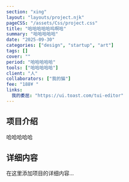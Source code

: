 ```yaml
---
section: "xing"
layout: "layouts/project.njk"
pageCSS: "/assets/Css/project.css"
title: "哈哈哈哈哈呜啊哈"
summary: "哈哈哈哈哈"
date: "2025-09-30"
categories: ["design", "startup", "art"]
tags: []
cover: ""
period: "哈哈哈哈哈"
tools: ["哈哈哈哈哈"]
client: "人"
collaborators: ["我的猫"]
fee: "188¥ "
links:
  我的委屈: "https://ui.toast.com/tui-editor"
---
```


## 项目介绍

哈哈哈哈哈

## 详细内容

在这里添加项目的详细内容...
